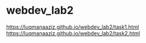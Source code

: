# webdev_lab2
https://luqmanaaziz.github.io/webdev_lab2/task1.html
https://luqmanaaziz.github.io/webdev_lab2/task2.html
